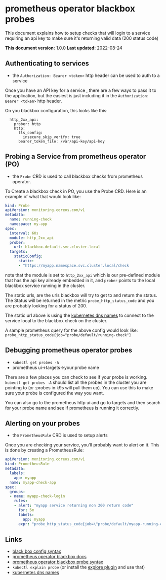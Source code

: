 # prometheus operator blackbox probes

This document explains how to setup checks that will login to a service 
requiring an api key to make sure it's returning valid data (200 status code)  

**This document version:** 1.0.0 
**Last updated:** 2022-08-24

## Authenticating to services
- the `Authorization: Bearer <token>` http header can be used to auth to a service

Once you have an API key for a service , there are a few ways to pass it to the application, but 
the easiest is just including it in the `Authorization: Bearer <token>` http header.

On you blackbox configuration, this looks like this:
```
  http_2xx_api:
    prober: http
    http:
      tls_config:
        insecure_skip_verify: true
      bearer_token_file: /var/api-key/api-key
```


## Probing a Service from prometheus operator (PO)
- the `Probe` CRD is used to call blackbox checks from prometheus operator.

To Create a blackbox check in PO, you use the Probe CRD.  Here is an example of
what that would look like:

```yaml
kind: Probe
apiVersion: monitoring.coreos.com/v1
metadata:
  name: running-check
  namespace: my-app
spec:
  interval: 60s
  module: http_2xx_api
  prober:
    url: blackbox.default.svc.cluster.local
  targets:
    staticConfig:
      static:
      - "https://myapp.namespace.svc.cluster.local/check
```

note that the module is set to `http_2xx_api` which is our pre-defined module that
has the api key already embedded in it, and `prober` points to the local
blackbox service running in the cluster.

The static urls, are the urls blackbox will try to get to and return the status. The
Status will be returned in the metric `probe_http_status_code` and you are probably
looking for a status of 200.

The static url above is using the [kubernetes dns names](https://kubernetes.io/docs/concepts/services-networking/dns-pod-service/) to connect to the service local to the
blackbox check on the cluster. 

A sample prometheus query for the above config would look like: `probe_http_status_code{job="probe/default/running-check"}`

## Debugging prometheus operator probes
- `kubectl get probes -A`
- prometheus ui->targets->your probe name

There are a few places you can check to see if your probe is working. `kubectl get probes -A` should 
list all the probes in the cluster you are pointing to (or :probes in k9s will pull them up).  You can use
this to make sure your probe is configured the way you want.

You can also go to the prometheus http ui and go to targets and then search for your probe name and see if prometheus
is running it correctly.

## Alerting on your probes
- the `PrometheusRule` CRD is used to setup alerts 
  
Once you are checking your service, you'll probably want to alert on it.  This is done by creating a PrometheusRule:

```yaml
apiVersion: monitoring.coreos.com/v1
kind: PrometheusRule
metadata:
  labels:
    app: myapp
  name: myapp-check-app
spec:
  groups:
  - name: myapp-check-login
    rules:
    - alert: "myapp service returning non 200 return code"
      for: 5m
      labels:
        app: myapp
      expr: "probe_http_status_code{job=\"probe/default/myapp-running-check\"} != 200"
```

## Links
- [black box config syntax](https://github.com/prometheus/blackbox_exporter/blob/master/CONFIGURATION.md)
- [prometheus operator blackbox docs](https://prometheus-operator.dev/docs/kube/blackbox-exporter/)
- [prometheus operator blackbox probe syntax](https://github.com/prometheus-operator/prometheus-operator/blob/main/Documentation/api.md#probe)
- `kubectl explain probe` (or install the [explore plugin](https://github.com/keisku/kubectl-explore) and use that)
- [kubernetes dns names](https://kubernetes.io/docs/concepts/services-networking/dns-pod-service/)

